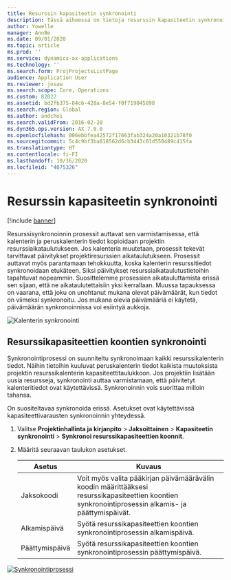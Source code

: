 ```yaml
---
title: Resurssin kapasiteetin synkronointi
description: Tässä aiheessa on tietoja resurssin kapasiteetin synkronoimisesta eri kalentereissa ja projekteissa.
author: Yowelle
manager: AnnBe
ms.date: 09/01/2020
ms.topic: article
ms.prod: ''
ms.service: dynamics-ax-applications
ms.technology: ''
ms.search.form: ProjProjectsListPage
audience: Application User
ms.reviewer: josaw
ms.search.scope: Core, Operations
ms.custom: 82022
ms.assetid: bd2fb375-84c6-428a-8e54-f0f719045898
ms.search.region: Global
ms.author: andchoi
ms.search.validFrom: 2016-02-28
ms.dyn365.ops.version: AX 7.0.0
ms.openlocfilehash: 006ebbfea42572f17663fab324a20a10321b78f0
ms.sourcegitcommit: 5c4c9bf3ba018562d6cb3443c01d550489c415fa
ms.translationtype: HT
ms.contentlocale: fi-FI
ms.lasthandoff: 10/16/2020
ms.locfileid: "4075326"
---
```

# <a name="synchronize-resource-capacity"></a>Resurssin kapasiteetin synkronointi

[!include [banner](../includes/banner.md)]

Resurssisynkronoinnin prosessit auttavat sen varmistamisessa, että kalenterin ja peruskalenterin tiedot kopioidaan projektin resurssiaikataulutukseen. Jos kalenteria muutetaan, prosessit tekevät tarvittavat päivitykset projektiresurssien aikataulutukseen. Prosessit auttavat myös parantamaan tehokkuutta, koska kalenterin resurssitiedot synkronoidaan etukäteen. Siksi päivitykset resurssiaikataulutustietoihin tapahtuvat nopeammin. Suosittelemme prosessien aikatauluttamista erissä sen sijaan, että ne aikataulutettaisiin yksi kerrallaan. Muussa tapauksessa on vaarana, että joku on unohtanut mukana olevat päivämäärät, kun tiedot on viimeksi synkronoitu. Jos mukana olevia päivämääriä ei käytetä, päivämäärän synkronoinnissa voi esiintyä aukkoja.

![Kalenterin synkronointi](./media/projectresourcing04-1024x471.jpg)

## <a name="synchronize-resource-capacity-roll-ups"></a>Resurssikapasiteettien koontien synkronointi

Synkronointiprosessi on suunniteltu synkronoimaan kaikki resurssikalenterin tiedot. Näihin tietoihin kuuluvat peruskalenterin tiedot kaikista muutoksista projektin resurssikalenterin kapasiteettitaulukkoon. Jos projektiin lisätään uusia resursseja, synkronointi auttaa varmistamaan, että päivitetyt kalenteritiedot ovat käytettävissä. Synkronoinnin vois suorittaa milloin tahansa.

On suositeltavaa synkronoida erissä. Asetukset ovat käytettävissä kapasiteettivarausten synkronoinnin yhteydessä.

1. Valitse **Projektinhallinta ja kirjanpito** &gt; **Jaksoittainen** &gt; **Kapasiteetin synkronointi** &gt; **Synkronoi resurssikapasiteettien koonnit**.
2. Määritä seuraavan taulukon asetukset.

    | Asetus      | Kuvaus |
    |-------------|-------------|
    | Jaksokoodi | Voit myös valita pääkirjan päivämäärävälin koodin määrittääksesi resurssikapasiteettien koontien synkronointiprosessin alkamis- ja päättymispäivät. |
    | Alkamispäivä  | Syötä resurssikapasiteettien koontien synkronointiprosessin alkamispäivä. |
    | Päättymispäivä    | Syötä resurssikapasiteettien koontien synkronointiprosessin päättymispäivä. |

[![Synkronointiprosessi](./media/projectresourcing09.jpg)](./media/projectresourcing09.jpg)
